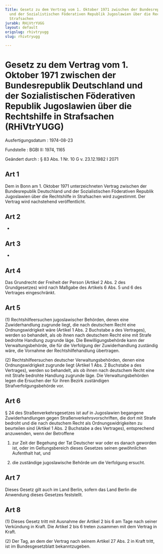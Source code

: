 ```yaml
---
Title: Gesetz zu dem Vertrag vom 1. Oktober 1971 zwischen der Bundesrepublik Deutschland
  und der Sozialistischen Föderativen Republik Jugoslawien über die Rechtshilfe in
  Strafsachen
jurabk: RHiVtrYUGG
layout: default
origslug: rhivtryugg
slug: rhivtryugg

---
```


# Gesetz zu dem Vertrag vom 1. Oktober 1971 zwischen der Bundesrepublik Deutschland und der Sozialistischen Föderativen Republik Jugoslawien über die Rechtshilfe in Strafsachen (RHiVtrYUGG)

Ausfertigungsdatum
:   1974-08-23

Fundstelle
:   BGBl II: 1974, 1165

Geändert durch
:   § 83 Abs. 1 Nr. 10 G v. 23.12.1982 I 2071


## Art 1

Dem in Bonn am 1. Oktober 1971 unterzeichneten Vertrag zwischen der Bundesrepublik Deutschland und der Sozialistischen Föderativen Republik Jugoslawien über die Rechtshilfe in Strafsachen wird zugestimmt. Der Vertrag wird nachstehend veröffentlicht.


## Art 2

-


## Art 3

-


## Art 4

Das Grundrecht der Freiheit der Person (Artikel 2 Abs. 2 des Grundgesetzes) wird nach Maßgabe des Artikels 6 Abs. 5 und 6 des Vertrages eingeschränkt.


## Art 5

(1) Rechtshilfeersuchen jugoslawischer Behörden, denen eine Zuwiderhandlung zugrunde liegt, die nach deutschem Recht eine Ordnungswidrigkeit wäre (Artikel 1 Abs. 2 Buchstabe a des Vertrages), werden so behandelt, als ob ihnen nach deutschem Recht eine mit Strafe bedrohte Handlung zugrunde läge. Die Bewilligungsbehörde kann der Verwaltungsbehörde, die für die Verfolgung der Zuwiderhandlung zuständig wäre, die Vornahme der Rechtshilfehandlung übertragen.

(2) Rechtshilfeersuchen deutscher Verwaltungsbehörden, denen eine Ordnungswidrigkeit zugrunde liegt (Artikel 1 Abs. 2 Buchstabe a des Vertrages), werden so behandelt, als ob ihnen nach deutschem Recht eine mit Strafe bedrohte Handlung zugrunde läge. Die Verwaltungsbehörden legen die Ersuchen der für ihren Bezirk zuständigen Strafverfolgungsbehörde vor.


## Art 6

§ 24 des Straßenverkehrsgesetzes ist auf in Jugoslawien begangene Zuwiderhandlungen gegen Straßenverkehrsvorschriften, die dort mit Strafe bedroht und die nach deutschem Recht als Ordnungswidrigkeiten zu beurteilen sind (Artikel 1 Abs. 2 Buchstabe a des Vertrages), entsprechend anzuwenden, wenn der Betroffene

1.  zur Zeit der Begehung der Tat Deutscher war oder es danach geworden ist, oder im Geltungsbereich dieses Gesetzes seinen gewöhnlichen Aufenthalt hat, und


2.  die zuständige jugoslawische Behörde um die Verfolgung ersucht.





## Art 7

Dieses Gesetz gilt auch im Land Berlin, sofern das Land Berlin die Anwendung dieses Gesetzes feststellt.


## Art 8

(1) Dieses Gesetz tritt mit Ausnahme der Artikel 2 bis 6 am Tage nach seiner Verkündung in Kraft. Die Artikel 2 bis 6 treten zusammen mit dem Vertrag in Kraft.

(2) Der Tag, an dem der Vertrag nach seinem Artikel 27 Abs. 2 in Kraft tritt, ist im Bundesgesetzblatt bekanntzugeben.

